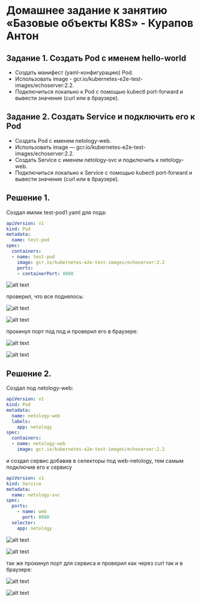# Домашнее задание к занятию «Базовые объекты K8S» - Курапов Антон

## Задание 1. Создать Pod с именем hello-world
* Создать манифест (yaml-конфигурацию) Pod.
* Использовать image - gcr.io/kubernetes-e2e-test-images/echoserver:2.2.
* Подключиться локально к Pod с помощью kubectl port-forward и вывести значение (curl или в браузере).

## Задание 2. Создать Service и подключить его к Pod
* Создать Pod с именем netology-web.
* Использовать image — gcr.io/kubernetes-e2e-test-images/echoserver:2.2.
* Создать Service с именем netology-svc и подключить к netology-web.
* Подключиться локально к Service с помощью kubectl port-forward и вывести значение (curl или в браузере).

## Решение 1.

Создал ямлик test-pod1.yaml для пода: 

```yaml
apiVersion: v1
kind: Pod
metadata:
  name: test-pod
spec:
  containers:
  - name: test-pod
    image: gcr.io/kubernetes-e2e-test-images/echoserver:2.2
    ports:
    - containerPort: 8080
```
![alt text](https://github.com/AntonKurapov66/k8s/blob/main/k8s_homework_2/jpg/01_0.PNG)

проверил, что все поднялось:

![alt text](https://github.com/AntonKurapov66/k8s/blob/main/k8s_homework_2/jpg/01_1.PNG)

![alt text](https://github.com/AntonKurapov66/k8s/blob/main/k8s_homework_2/jpg/01_2.PNG)

прокинул порт под под и проверил его в браузере: 

![alt text](https://github.com/AntonKurapov66/k8s/blob/main/k8s_homework_2/jpg/01_2_0.PNG)

![alt text](https://github.com/AntonKurapov66/k8s/blob/main/k8s_homework_2/jpg/01_2_1.PNG)


## Решение 2.

Создал под netology-web: 

```yaml
apiVersion: v1
kind: Pod
metadata:
  name: netology-web
  labels:
    app: netology
spec:
  containers:
  - name: netology-web
    image: gcr.io/kubernetes-e2e-test-images/echoserver:2.2
```
 и создал сервис добавив в селекторы под web-netology, тем самым подключив его к сервису

```yaml
apiVersion: v1
kind: Service
metadata:
  name: netology-svc
spec:
  ports:
    - name: web
      port: 8080
  selector:
    app: netology
```
![alt text](https://github.com/AntonKurapov66/k8s/blob/main/k8s_homework_2/jpg/01_3.PNG)

![alt text](https://github.com/AntonKurapov66/k8s/blob/main/k8s_homework_2/jpg/01_4.PNG)

так же прокинул порт для сервиса и проверил как через curl так и в браузере: 

![alt text](https://github.com/AntonKurapov66/k8s/blob/main/k8s_homework_2/jpg/01_5.PNG)

![alt text](https://github.com/AntonKurapov66/k8s/blob/main/k8s_homework_2/jpg/01_6.PNG)
